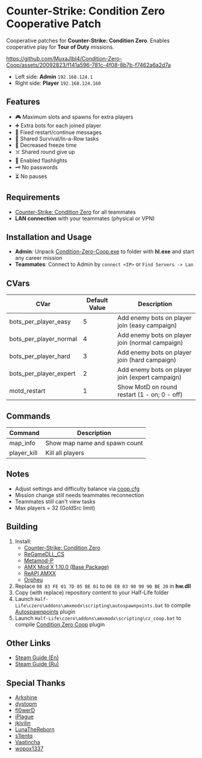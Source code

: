 # Counter-Strike: Condition Zero Cooperative Patch

Cooperative patches for **Counter-Strike: Condition Zero**. Enables cooperative play for **Tour of Duty** missions.

https://github.com/MuxaJlbl4/Condition-Zero-Coop/assets/20092823/f141a596-781c-4f08-8b7b-f7462a6a2d7a

- Left side: **Admin** `192.168.124.1`
- Right side: **Player** `192.168.124.160`

## Features
- 🎮 Maximum slots and spawns for extra players
- ➕ Extra bots for each joined player
- 🎫 Fixed restart/continue messages
- 🍰 Shared Survival/In-a-Row tasks
- 🧊 Decreased freeze time
- ☠️ Shared round give up
- 🔦 Enabled flashlights
- 🗝️ No passwords
- ⏳ No pauses

## Requirements
- [Counter-Strike: Condition Zero](https://store.steampowered.com/app/80) for all teammates
- **LAN connection** with your teammates (physical or VPN)

## Installation and Usage
- **Admin**: Unpack [Condition-Zero-Coop.exe](/releases/latest) to folder with **hl.exe** and start any career mission
- **Teammates**: Connect to Admin by `connect <IP>` or `Find Servers -> Lan`

## CVars
| CVar | Default Value | Description |
| ---- | ------------- | ----------- |
| bots_per_player_easy | 5 | Add enemy bots on player join (easy campaign) |
| bots_per_player_normal | 4 | Add enemy bots on player join (normal campaign) |
| bots_per_player_hard | 3 | Add enemy bots on player join (hard campaign) |
| bots_per_player_expert | 2 | Add enemy bots on player join (expert campaign) |
| motd_restart | 1 | Show MotD on round restart (1 - on; 0 - off) |

## Commands
| Command | Description |
| ------- | ----------- |
| map_info | Show map name and spawn count |
| player_kill | Kill all players |

## Notes
- Adjust settings and difficulty balance via [coop.cfg](czero/coop.cfg)
- Mission change still needs teammates reconnection
- Teammates still can't view tasks
- Max players = 32 (GoldSrc limit)

## Building
1. Install:
	- [Counter-Strike: Condition Zero](https://store.steampowered.com/app/80)
	- [ReGameDLL_CS](https://github.com/s1lentq/ReGameDLL_CS/releases/latest)
	- [Metamod-P](https://github.com/Bots-United/metamod-p/releases/latest)
	- [AMX Mod X 1.10.0 (Base Package)](https://www.amxmodx.org/downloads-new.php?branch=master)
	- [ReAPI AMXX](https://github.com/s1lentq/reapi/releases/latest)
	- [Orpheu](https://github.com/Arkshine/Orpheu/releases/latest)
2. Replace `08 83 FE 01 7D 05 BE 01` to `08 EB 03 90 90 90 BE 20` in **hw.dll**
3. Copy (with replace) repository content to your Half-Life folder
4. Launch `Half-Life\czero\addons\amxmodx\scripting\autospawnpoints.bat` to compile [Autospawnpoints](https://dev-cs.ru/resources/1253) plugin
5. Launch `Half-Life\czero\addons\amxmodx\scripting\cz_coop.bat` to compile [Condition Zero Coop](czero/addons/amxmodx/scripting/cz_coop.sma) plugin

## Other Links
- [Steam Guide (En)](https://steamcommunity.com/sharedfiles/filedetails/?id=3059078485)
- [Steam Guide (Ru)](https://steamcommunity.com/sharedfiles/filedetails/?id=3059084601)

## Special Thanks
- [Arkshine](https://github.com/Arkshine)
- [dystopm](https://github.com/dystopm)
- [fl0werD](https://github.com/fl0werD)
- [iPlague](https://roadtoglory.ru/profile?id=1)
- [jkivilin](https://github.com/jkivilin)
- [LunaTheReborn](https://forums.alliedmods.net/member.php?u=297878)
- [s1lentq](https://github.com/s1lentq)
- [Vaqtincha](https://github.com/Vaqtincha)
- [wopox1337](https://github.com/wopox1337)
